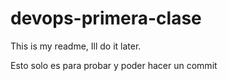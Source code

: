 # devops-primera-clase
This is my readme, Ill do it later. 

Esto solo es para probar y poder hacer un commit 
